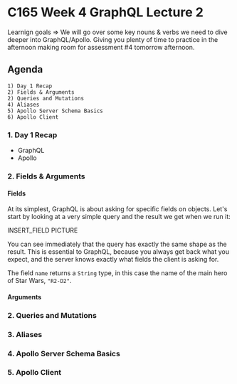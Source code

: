 # C165 Week 4 GraphQL Lecture 2

Learnign goals => We will go over some key nouns & verbs we need to dive deeper into GraphQL/Apollo. Giving you plenty of time to practice in the afternoon making room for assessment #4 tomorrow afternoon.

## Agenda

    1) Day 1 Recap
    2) Fields & Arguments
    2) Queries and Mutations
    4) Aliases
    5) Apollo Server Schema Basics
    6) Apollo Client

### 1. Day 1 Recap

- GraphQL
- Apollo

### 2. Fields & Arguments

#### Fields

At its simplest, GraphQL is about asking for specific fields on objects. Let's start by looking at a very simple query and the result we get when we run it:

INSERT_FIELD PICTURE

You can see immediately that the query has exactly the same shape as the result. This is essential to GraphQL, because you always get back what you expect, and the server knows exactly what fields the client is asking for.

The field ```name``` returns a ```String``` type, in this case the name of the main hero of Star Wars, ```"R2-D2"```.

#### Arguments


### 2. Queries and Mutations

### 3. Aliases

### 4. Apollo Server Schema Basics

### 5. Apollo Client
